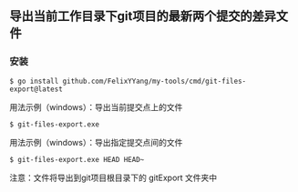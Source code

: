 ## 导出当前工作目录下git项目的最新两个提交的差异文件
### 安装
```
$ go install github.com/FelixYYang/my-tools/cmd/git-files-export@latest
``` 

用法示例（windows）：导出当前提交点上的文件
~~~
$ git-files-export.exe
~~~
用法示例（windows）：导出指定提交点间的文件
~~~
$ git-files-export.exe HEAD HEAD~
~~~
注意：文件将导出到git项目根目录下的 gitExport 文件夹中